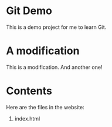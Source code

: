 # Git Demo

This is a demo project for me to learn Git.

# A modification

This is a modification. And another one!

# Contents

Here are the files in the website:

1. index.html